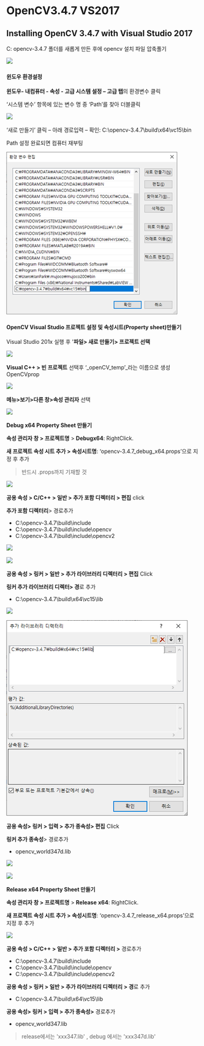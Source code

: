 # OpenCV3.4.7 VS2017

## Installing OpenCV 3.4.7 with Visual Studio 2017

C: opencv-3.4.7 폴더를 새롭게 만든 후에 opencv 설치 파일 압축풀기

![](<../../../.gitbook/assets/image (34).png>)

#### **윈도우 환경설정**

**윈도우- 내컴퓨터 - 속성 - 고급 시스템 설정 – 고급 탭**의 환경변수 클릭

‘시스템 변수’ 항목에 있는 변수 명 중 ‘Path’를 찾아 더블클릭

![](<../../../.gitbook/assets/image (14).png>)

‘새로 만들기’ 클릭 – 아래 경로입력 – 확인: C:\opencv-3.4.7\build\x64\vc15\bin

Path 설정 완료되면 컴퓨터 재부팅

![](<../../../.gitbook/assets/image (4).png>)

#### OpenCV Visual Studio 프로젝트 설정 및 속성시트(Property sheet)만들기

Visual Studio 201x 실행 후 '**파일> 새로 만들기> 프로젝트 선택**

![](<../../../.gitbook/assets/image (36).png>)

**Visual C++ > 빈 프로젝트** 선택후 ‘\_openCV\_temp’\_라는 이름으로 생성 OpenCVprop

![](<../../../.gitbook/assets/image (19).png>)

**메뉴>보기>다른 창>속성 관리자** 선택

![](<../../../.gitbook/assets/image (33).png>)

**Debug x64 Property Sheet 만들기**

**속성 관리자 창 > 프로젝트명** > **Debugx64**: RightClick.

**새 프로젝트 속성 시트 추가 > 속성시트명**: ‘opencv-3.4.7\_debug\_x64.props’으로 지정 후 추가

> 반드시 .props까지 기재할 것

![](<../../../.gitbook/assets/image (18).png>)

**공용 속성 > C/C++ > 일반 > 추가 포함 디렉터리 > 편집** click

**추가 포함 디렉터리**> 경로추가

* C:\opencv-3.4.7\build\include
* C:\opencv-3.4.7\build\include\opencv
* C:\opencv-3.4.7\build\include\opencv2

![](<../../../.gitbook/assets/image (39).png>)

![](<../../../.gitbook/assets/image (10).png>)

**공용 속성 > 링커 > 일반 > 추가 라이브러리 디렉터리 > 편집** Click

**링커 추가 라이브러리 디렉터> 경**로 추가

* C:\opencv-3.4.7\build\x64\vc15\lib

![](<../../../.gitbook/assets/image (12).png>)

![](<../../../.gitbook/assets/image (2) (1).png>)

**공용 속성> 링커 > 입력 > 추가 종속성> 편집** Click

**링커 추가 종속성**> 경로추가

* opencv\_world347d.lib

![](<../../../.gitbook/assets/image (30).png>)

![](<../../../.gitbook/assets/image (25).png>)

**Release x64 Property Sheet 만들기**

**속성 관리자 창 > 프로젝트명** > **Release** **x64**: RightClick.

**새 프로젝트 속성 시트 추가 > 속성시트명**: ‘opencv-3.4.7\_release\_x64.props’으로 지정 후 추가

![](<../../../.gitbook/assets/image (17).png>)

**공용 속성 > C/C++ > 일반 > 추가 포함 디렉터리 >** 경로추가

* C:\opencv-3.4.7\build\include
* C:\opencv-3.4.7\build\include\opencv
* C:\opencv-3.4.7\build\include\opencv2

**공용 속성 > 링커 > 일반 > 추가 라이브러리 디렉터리 > 경**로 추가

* C:\opencv-3.4.7\build\x64\vc15\lib

**공용 속성> 링커 > 입력 > 추가 종속성>** 경로추가

* opencv\_world347.lib

> release에서는 'xxx347.lib' , debug 에서는 'xxx347d.lib'
